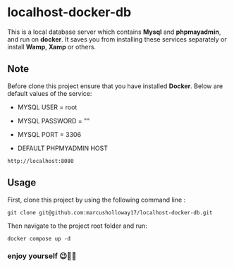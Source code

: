 # localhost-docker-db

This is a local database server which contains **Mysql** and **phpmayadmin**, and run on **docker**. It saves you from installing these services separately or install **Wamp**, **Xamp** or others.

## Note

Before clone this project ensure that you have installed **Docker**. Below are default values of the service: 

-  MYSQL USER = root
-  MYSQL PASSWORD = ""
-  MYSQL PORT = 3306

- DEFAULT PHPMYADMIN HOST

```
http://localhost:8080
```

## Usage

First, clone this project by using the following command line :

```
git clone git@github.com:marcusholloway17/localhost-docker-db.git
```

Then navigate to the project root folder and run: 

```
docker compose up -d
```

### enjoy yourself 😉✌🏽

